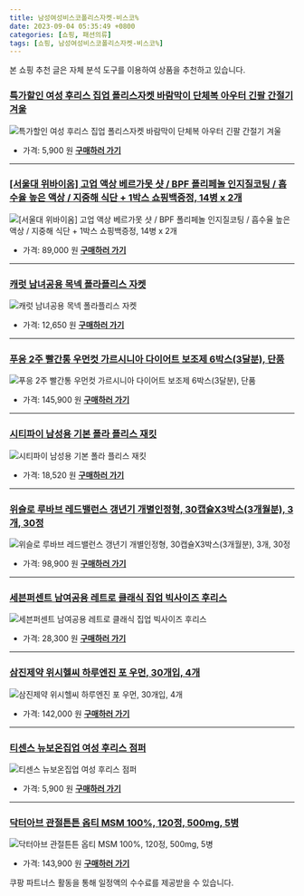 ```yaml
---
title: 남성여성비스코폴리스자켓-비스코%
date: 2023-09-04 05:35:49 +0800
categories: [쇼핑, 패션의류]
tags: [쇼핑, 남성여성비스코폴리스자켓-비스코%]
---
```

본 쇼핑 추천 글은 자체 분석 도구를 이용하여 상품을 추천하고 있습니다.
### [특가할인 여성 후리스 집업 폴리스자켓 바람막이 단체복 아우터 긴팔 간절기 겨울](https://link.coupang.com/re/AFFSDP?lptag=AF1030537&pageKey=6887773387&itemId=16526155274&vendorItemId=83261668683&traceid=V0-153-9c44ec1624540911&requestid=20230907053549444021122036&token=31850C%7CMIXED)
![특가할인 여성 후리스 집업 폴리스자켓 바람막이 단체복 아우터 긴팔 간절기 겨울](https://ads-partners.coupang.com/image1/AHeqhzj7g8O8hN9sAJiXv0WNPLaHwBhTkHGfo3e5eqvP-1VkxVEKsv-g0uIu8WIRW6kWeN_NEaAd2zzqKwDyweDnIDGbh9u4jMfc8_-116YVFnVh455-ZYt-pKOR4lQEaoeh9UwIaxfnBvw_6sATssBiizeIevh2GGdrEFOU4KJu93fddJHMEzJmjhVX2edpzHxgAjD90X7QWcauX4Fj4YaBkMoLVj_EYyeIff1blA4Yzo9jJnuXm5eNm5vVx95Yx_CXcyrk0XsFBgFbAyr8Q3LHC5j3pWy307IZTj8nqh4=)
- 가격: 5,900 원
[**구매하러 가기**](https://link.coupang.com/re/AFFSDP?lptag=AF1030537&pageKey=6887773387&itemId=16526155274&vendorItemId=83261668683&traceid=V0-153-9c44ec1624540911&requestid=20230907053549444021122036&token=31850C%7CMIXED)
---
### [[서울대 위바이옴] 고업 액상 베르가못 샷 / BPF 폴리페놀 인지질코팅 / 흡수율 높은 액상 / 지중해 식단 + 1박스 쇼핑백증정, 14병 x 2개](https://link.coupang.com/re/AFFSDP?lptag=AF1030537&pageKey=7573656522&itemId=19978672412&vendorItemId=86040089227&traceid=V0-153-e11e3ae21017a979&clickBeacon=ZlU1zgEwvTmGL9xLAWWK7ehMgMx8LGXkXteidhFUdVW6yXu4MHO9%2BkAMI821wMV8HrI67yC5kcF%2Fo6K2MhWR%2BXrNmaAoZfmi7znrU%2Bd5yFGQFXlZMJNrWN7bkY%2BYcf0jOoAmnIg4VNJWThJtEmKHhhm2mvjZY9A1P1vCS0xiWOVUG3tDVwBB0Y%2FaEy6WRjtFLxq2Qhk1xIzj8cx91OPFnnyqxeISF1gokBMmGr562DUpDBysq8qxClHJReOGXyYD5AnWsW4%2Bbb9u1sPzcOxFTMVmTayDj7xmmV0KQkSPdD9BMf3AbEO%2FgJtduwp42dzkDzVjSE8tmVavfQYtGKTd2u2UbcGz%2B8UIhSfEUsQ7d1IBh%2FyBnExmGMMKv5HZ5FPkEdHeDweUKlswyUTca8qFTL9MDewVs5tWEC9VzkCwSFrhPZS9f9lJkKrLWVsuhasF4KSTTcE94xGmitspf9bBzogdKTuEAVIFHKN%2FoCG4xo1yYrnCnHhvNucZDwb1u2Td%2F5f%2BHMKX111EOqo4QqlIl7%2FU7YLzwD1zvMpidrMnZtWX2HZ4btqFJcBajrQ%2F4nXc1zQmIGESsdB%2FIP5bplup2E1gCHfi5BbCc%2BDHnCggHWQ%2Fz4LpCinzDgtB3gzwVH5v8h5jZl4gZVgpQxj%2Bh0KIk%2BZ44pjNMaEuNoyKtpYe%2BBSW6cEByPni9OFYDeM%2F61tOETS529F0SSWMyxg6qFqBBg38OA9e98a33V8eij%2BIuEtbf60hoHJzriJqn8BfTmGBkMYNyuHbaEWYzh0ugm6DkiK1kqyA%2BSa5dCU%2BwcfSs6UnNNRdS%2Ba7X%2B7pFOKZ9VTqXCtcMb%2BDQ4Ar%2FJ%2B%2FW2Tf8Juw5oNDbki%2FdR%2BlsLBmf6cgVJLElzXzDXfV3TLaiwiIAlY9aGIbb2S71pREdIX1bhDlMuM9BqSeCeDhE5%2FINiw%3D&requestid=20230907053549444021122036&token=31850C%7CMIXED)
![[서울대 위바이옴] 고업 액상 베르가못 샷 / BPF 폴리페놀 인지질코팅 / 흡수율 높은 액상 / 지중해 식단 + 1박스 쇼핑백증정, 14병 x 2개](https://ads-partners.coupang.com/image1/ZojOy75GWW-KQsRHZnoujkPH8q_raKFDRMVUVSmtrXQpZH7OpE-xMOgJyCzuee95YEiwauTESvXx-kAiiwLWG7LfV7U44AG5n17Acc4PqhnmPsztdKh4ze7A96H2fGDfe41gplo3RxXcTeeYlPMfhM4CqqL-2UM4H7LczWNGs3nkCKKoOsdnKKPrg3oAToKKqeQy6-lIVYwxXoE0IW60MeVTjCLcqHPTv7wCJZoc-fa_3DIfOiWzy1vOU3xQLsCr4qvJrvEPR4nGLQrg6o4DEWHLDRD5q9RjJf5isCPnCrmV5KHZYw==)
- 가격: 89,000 원
[**구매하러 가기**](https://link.coupang.com/re/AFFSDP?lptag=AF1030537&pageKey=7573656522&itemId=19978672412&vendorItemId=86040089227&traceid=V0-153-e11e3ae21017a979&clickBeacon=ZlU1zgEwvTmGL9xLAWWK7ehMgMx8LGXkXteidhFUdVW6yXu4MHO9%2BkAMI821wMV8HrI67yC5kcF%2Fo6K2MhWR%2BXrNmaAoZfmi7znrU%2Bd5yFGQFXlZMJNrWN7bkY%2BYcf0jOoAmnIg4VNJWThJtEmKHhhm2mvjZY9A1P1vCS0xiWOVUG3tDVwBB0Y%2FaEy6WRjtFLxq2Qhk1xIzj8cx91OPFnnyqxeISF1gokBMmGr562DUpDBysq8qxClHJReOGXyYD5AnWsW4%2Bbb9u1sPzcOxFTMVmTayDj7xmmV0KQkSPdD9BMf3AbEO%2FgJtduwp42dzkDzVjSE8tmVavfQYtGKTd2u2UbcGz%2B8UIhSfEUsQ7d1IBh%2FyBnExmGMMKv5HZ5FPkEdHeDweUKlswyUTca8qFTL9MDewVs5tWEC9VzkCwSFrhPZS9f9lJkKrLWVsuhasF4KSTTcE94xGmitspf9bBzogdKTuEAVIFHKN%2FoCG4xo1yYrnCnHhvNucZDwb1u2Td%2F5f%2BHMKX111EOqo4QqlIl7%2FU7YLzwD1zvMpidrMnZtWX2HZ4btqFJcBajrQ%2F4nXc1zQmIGESsdB%2FIP5bplup2E1gCHfi5BbCc%2BDHnCggHWQ%2Fz4LpCinzDgtB3gzwVH5v8h5jZl4gZVgpQxj%2Bh0KIk%2BZ44pjNMaEuNoyKtpYe%2BBSW6cEByPni9OFYDeM%2F61tOETS529F0SSWMyxg6qFqBBg38OA9e98a33V8eij%2BIuEtbf60hoHJzriJqn8BfTmGBkMYNyuHbaEWYzh0ugm6DkiK1kqyA%2BSa5dCU%2BwcfSs6UnNNRdS%2Ba7X%2B7pFOKZ9VTqXCtcMb%2BDQ4Ar%2FJ%2B%2FW2Tf8Juw5oNDbki%2FdR%2BlsLBmf6cgVJLElzXzDXfV3TLaiwiIAlY9aGIbb2S71pREdIX1bhDlMuM9BqSeCeDhE5%2FINiw%3D&requestid=20230907053549444021122036&token=31850C%7CMIXED)
---
### [캐럿 남녀공용 목넥 폴라플리스 자켓](https://link.coupang.com/re/AFFSDP?lptag=AF1030537&pageKey=1703951004&itemId=2899706737&vendorItemId=70888674049&traceid=V0-153-933a3ded4d565c00&requestid=20230907053549444021122036&token=31850C%7CMIXED)
![캐럿 남녀공용 목넥 폴라플리스 자켓](https://ads-partners.coupang.com/image1/VUU46VmAgrC6geQ0VS6QY3HRv9Iy_aYIXGjyIM3NBYczzvBDooCewOYhyi_8L17y12W0Lxtj3-RdlPOTBcQ3wEdW_2jPH1oSd9hEirgJXmsXgiRPgH_h2kH-kYNiXjlkEnzvD3XTwREqNCiy7pxybFlUwD47TOppZbF0jrCKLnhuuiv2uaKWZMzXOYCRT619kkVMWxL99y77nq_b-ePxxb8ytu4bE1gzBw-qZNae77RK4DMTdqLdbC8GqEGJte3gw_ipx6BqmiW9W-nHjIWOtw==)
- 가격: 12,650 원
[**구매하러 가기**](https://link.coupang.com/re/AFFSDP?lptag=AF1030537&pageKey=1703951004&itemId=2899706737&vendorItemId=70888674049&traceid=V0-153-933a3ded4d565c00&requestid=20230907053549444021122036&token=31850C%7CMIXED)
---
### [푸응 2주 빨간통 우먼컷 가르시니아 다이어트 보조제 6박스(3달분), 단품](https://link.coupang.com/re/AFFSDP?lptag=AF1030537&pageKey=7563391390&itemId=19931058126&vendorItemId=85513081626&traceid=V0-153-ecdc04e5ebe2b629&clickBeacon=ZlU1zgEwvTmGL9xLAWWK7ehMgMx8LGXkXteidhFUdVW6yXu4MHO9%2BkAMI821wMV8HrI67yC5kcF%2Fo6K2MhWR%2BXrNmaAoZfmi7znrU%2Bd5yFGQFXlZMJNrWN7bkY%2BYcf0jOoAmnIg4VNJWThJtEmKHhlcDRr6ZGemlK1zmNtuWzZ1UG3tDVwBB0Y%2FaEy6WRjtF4rGi%2Bj2G5QMNG8XTgqaqJqI0WI07lCRsKKmIKt7IfU8pDBysq8qxClHJReOGXyYD5AnWsW4%2Bbb9u1sPzcOxFTMVmTayDj7xmmV0KQkSPdD%2BKNbg%2FdjqTh8xQIqEbNdpaAE%2FdUl7rKsmAmpGLyOl9mJPrl69wnHhPYe7%2BWqYYwevfwoi5x2Z9nkO34xIXzANZE5YJ25mBQelHoei%2B0etM%2FYx5iFrtpnbnZcFezbYZFtIpwsKn6J9WVTnQMFlGplrPOfhdxtUGCXt3IqNwPJn6OktMMrfpqT%2BMx5EmGHRUiaPOq5aWg1cs9A8CHdg7J0xBaXyY8I9CRAlVW5V1dTxrkCaKKWfX7idEJspRA%2FibFNtDR4ZQUNAzptrkCe%2F%2BEQraoAKH1LNk4JxnOq62FiazunBm9txdjbGvJVK7klCIoOqfQw7CpBmg%2BdL7njbukVDkOFY8zkByLJ9Sl%2FItZWo7SvavwLd2zUFZLOGbjLm4zAS9hrrKCPRJzLWJnKFQc0qFXyRYwsk9bFcWyX8j8tlOrIUdzy1j9I7inBt7eXvTSI2Ebq7Xuh52lznMy5X716JsDfL2LwccxYlWz9Rqe%2FVcsy3x2%2BRuVsuwUa7cwWjeACBrv9Wh5pz0m67iG93ojNpAS5hCeNC%2F3R1SlJvgqx21RULU7G5GUmbOv4vj9ABN42P520QNPtttwyjx6W0zMGl5dPpP%2FY%2FWRaiWYzDMVfcyB4HOrgLBxzqRdf%2BpBW2mhY8%3D&requestid=20230907053549444021122036&token=31850C%7CMIXED)
![푸응 2주 빨간통 우먼컷 가르시니아 다이어트 보조제 6박스(3달분), 단품](https://ads-partners.coupang.com/image1/uvkxFTV3PZbUHhnRugA3SlmRwpKNgb_fUdGnpiY5oxr_6LBoOsAGU87CsOkJoB2DjWyFWg5P13_7ouEK3edYWA2-ukOPHfbtCsUiJSyy4rjt2Q4nwpZ4opiHYg1bU7MVNK7kgB7BW-xOm-2qaQsxI_TptkgiIAuS-zFvkyWAV2EyLrVSQnChna9oAmSUo0LN0VE2K_JKoVzDGdM5oTLMfhvBQ7q9mgf2yclRqIBLHDwH1pLwONimXPU4qm86DIHq7hzJmjUXAg1PIxG7OuBgMqwStayjriiHDzueUDi2pSvUtmL6)
- 가격: 145,900 원
[**구매하러 가기**](https://link.coupang.com/re/AFFSDP?lptag=AF1030537&pageKey=7563391390&itemId=19931058126&vendorItemId=85513081626&traceid=V0-153-ecdc04e5ebe2b629&clickBeacon=ZlU1zgEwvTmGL9xLAWWK7ehMgMx8LGXkXteidhFUdVW6yXu4MHO9%2BkAMI821wMV8HrI67yC5kcF%2Fo6K2MhWR%2BXrNmaAoZfmi7znrU%2Bd5yFGQFXlZMJNrWN7bkY%2BYcf0jOoAmnIg4VNJWThJtEmKHhlcDRr6ZGemlK1zmNtuWzZ1UG3tDVwBB0Y%2FaEy6WRjtF4rGi%2Bj2G5QMNG8XTgqaqJqI0WI07lCRsKKmIKt7IfU8pDBysq8qxClHJReOGXyYD5AnWsW4%2Bbb9u1sPzcOxFTMVmTayDj7xmmV0KQkSPdD%2BKNbg%2FdjqTh8xQIqEbNdpaAE%2FdUl7rKsmAmpGLyOl9mJPrl69wnHhPYe7%2BWqYYwevfwoi5x2Z9nkO34xIXzANZE5YJ25mBQelHoei%2B0etM%2FYx5iFrtpnbnZcFezbYZFtIpwsKn6J9WVTnQMFlGplrPOfhdxtUGCXt3IqNwPJn6OktMMrfpqT%2BMx5EmGHRUiaPOq5aWg1cs9A8CHdg7J0xBaXyY8I9CRAlVW5V1dTxrkCaKKWfX7idEJspRA%2FibFNtDR4ZQUNAzptrkCe%2F%2BEQraoAKH1LNk4JxnOq62FiazunBm9txdjbGvJVK7klCIoOqfQw7CpBmg%2BdL7njbukVDkOFY8zkByLJ9Sl%2FItZWo7SvavwLd2zUFZLOGbjLm4zAS9hrrKCPRJzLWJnKFQc0qFXyRYwsk9bFcWyX8j8tlOrIUdzy1j9I7inBt7eXvTSI2Ebq7Xuh52lznMy5X716JsDfL2LwccxYlWz9Rqe%2FVcsy3x2%2BRuVsuwUa7cwWjeACBrv9Wh5pz0m67iG93ojNpAS5hCeNC%2F3R1SlJvgqx21RULU7G5GUmbOv4vj9ABN42P520QNPtttwyjx6W0zMGl5dPpP%2FY%2FWRaiWYzDMVfcyB4HOrgLBxzqRdf%2BpBW2mhY8%3D&requestid=20230907053549444021122036&token=31850C%7CMIXED)
---
### [시티파이 남성용 기본 폴라 플리스 재킷](https://link.coupang.com/re/AFFSDP?lptag=AF1030537&pageKey=6687562589&itemId=15443411350&vendorItemId=82663034956&traceid=V0-153-c940efaa8c63b6be&requestid=20230907053549444021122036&token=31850C%7CMIXED)
![시티파이 남성용 기본 폴라 플리스 재킷](https://ads-partners.coupang.com/image1/P2NWVq-skF9HtEXXP5YHaWWO3XjWu4eOYa6SwZddSGZ0RlLoTn-TaesakSp6qSXpiJqqbaHAVxA-Saf0Edy7wFJwftp5fxXCFXamG_aKWa7EgaPXQ9wEriWYXpOxwIeX_bK4yjOQ-CC6hNffznLrqLfJoCA9BU0qDdtprXlSBuO5JdXWiBTEE-ryu8ImZqRPjbkNPyKMIb7t7HqfjgRQLcXtT3BKzbhe1ffiPC3dMkX7hScZ2gkzzQWpbPABK44zcb_VNqvZlKVH5smiUuf0duY=)
- 가격: 18,520 원
[**구매하러 가기**](https://link.coupang.com/re/AFFSDP?lptag=AF1030537&pageKey=6687562589&itemId=15443411350&vendorItemId=82663034956&traceid=V0-153-c940efaa8c63b6be&requestid=20230907053549444021122036&token=31850C%7CMIXED)
---
### [위슬로 루바브 레드밸런스 갱년기 개별인정형, 30캡슐X3박스(3개월분), 3개, 30정](https://link.coupang.com/re/AFFSDP?lptag=AF1030537&pageKey=7160570469&itemId=18020132581&vendorItemId=87006594401&traceid=V0-153-7c77a21f59c21a39&clickBeacon=ZlU1zgEwvTmGL9xLAWWK7ehMgMx8LGXkXteidhFUdVW6yXu4MHO9%2BkAMI821wMV8HrI67yC5kcF%2Fo6K2MhWR%2BXrNmaAoZfmi7znrU%2Bd5yFGQFXlZMJNrWN7bkY%2BYcf0jOoAmnIg4VNJWThJtEmKHhtIL10ZxPyfpDeU3clHddK1UG3tDVwBB0Y%2FaEy6WRjtFqq9GIJnMMHjQ6aBNVBSw6zRlNPo2SSURI2jQy%2BOcOGopDBysq8qxClHJReOGXyYD5AnWsW4%2Bbb9u1sPzcOxFTMVmTayDj7xmmV0KQkSPdD9OXLtjt%2FOQ1JVsGADAHtxqyiL8Qq%2BHnrnHebWRqzHlHDT%2BBSSZSfZUHSDNxqJs%2BgzWs8V43jD%2BuJaBNn%2B%2FTpJR3obKm4LyUD5BmmDegzNdWYjxpfvvsVpfeHz2cxRGEMEaFxElYLh4zVPDm08CMguLbcmgAxw9%2FCDWBS5CydaWchNH8l2SxyBrSM6egT45d7UjMrzI4y9uRS0RoxyRv810lm%2FNRjDmMHZ2ULxyWuXWk1v%2FYPXoq7BHsMuKnp5AcxDazC3c3l38y2XPSPKuO5U7nmVwLeCXZPSGp6HVgmboCCaKKWfX7idEJspRA%2FibFNtDR4ZQUNAzptrkCe%2F%2BEQraOf%2FSmNoi2irLv3%2B3kNrTTDfzXmZHKJJU7OQ4wJdLJUCr86VlkS5D9x1WZv6QPzm5HbbtZ3u8slhth8t49s3gGUq9dFj%2FJ6ClbMndua95a6rguOuda7kP8L8Wsyd7VywRV5n%2BXdvsUaF3cPAtjelPUogogxRW4H4RZBx4vx%2FqRdnFkypF7XnjqEWtZ%2F6iDJYKuj9gA%2BV9jVQ6CkcQd7QQUS9wZ1epxWJ9fqQF%2FuLVFslgLCU1qIXJF%2FT%2Fyqu%2FOt1i1YcClpHmrbn6Vgghp12wToRENYPtp%2B7Iiquq1ltJSLM%3D&requestid=20230907053549444021122036&token=31850C%7CMIXED)
![위슬로 루바브 레드밸런스 갱년기 개별인정형, 30캡슐X3박스(3개월분), 3개, 30정](https://ads-partners.coupang.com/image1/A47p4SQl0v09QSECA4dRfjRDIqDodOsvENq012vfyBDIriCsng6EHXeKMKcXRP8BC4-DYgA74Rnydv6mvdLYbLvY1kktReDxtU8GSTN-nL3V3U4Gxga3tkpX7BgR6KJQTfytPRl9ma9ShFzoxQ3tBccRH3igFy2T1jz6BvmeJuCuCiFfjjbMRjoi25UMKQFlqjwOCSqi2svBNPd_hGZaGHrybx290uILtD-wVfgz1Gw6-9AVqLDoU56FoW6VbNHXXG4BRGILwBDHo-rmbbXZiFkSAKKG3whUq7FPPzF5k3xUeweqWQM=)
- 가격: 98,900 원
[**구매하러 가기**](https://link.coupang.com/re/AFFSDP?lptag=AF1030537&pageKey=7160570469&itemId=18020132581&vendorItemId=87006594401&traceid=V0-153-7c77a21f59c21a39&clickBeacon=ZlU1zgEwvTmGL9xLAWWK7ehMgMx8LGXkXteidhFUdVW6yXu4MHO9%2BkAMI821wMV8HrI67yC5kcF%2Fo6K2MhWR%2BXrNmaAoZfmi7znrU%2Bd5yFGQFXlZMJNrWN7bkY%2BYcf0jOoAmnIg4VNJWThJtEmKHhtIL10ZxPyfpDeU3clHddK1UG3tDVwBB0Y%2FaEy6WRjtFqq9GIJnMMHjQ6aBNVBSw6zRlNPo2SSURI2jQy%2BOcOGopDBysq8qxClHJReOGXyYD5AnWsW4%2Bbb9u1sPzcOxFTMVmTayDj7xmmV0KQkSPdD9OXLtjt%2FOQ1JVsGADAHtxqyiL8Qq%2BHnrnHebWRqzHlHDT%2BBSSZSfZUHSDNxqJs%2BgzWs8V43jD%2BuJaBNn%2B%2FTpJR3obKm4LyUD5BmmDegzNdWYjxpfvvsVpfeHz2cxRGEMEaFxElYLh4zVPDm08CMguLbcmgAxw9%2FCDWBS5CydaWchNH8l2SxyBrSM6egT45d7UjMrzI4y9uRS0RoxyRv810lm%2FNRjDmMHZ2ULxyWuXWk1v%2FYPXoq7BHsMuKnp5AcxDazC3c3l38y2XPSPKuO5U7nmVwLeCXZPSGp6HVgmboCCaKKWfX7idEJspRA%2FibFNtDR4ZQUNAzptrkCe%2F%2BEQraOf%2FSmNoi2irLv3%2B3kNrTTDfzXmZHKJJU7OQ4wJdLJUCr86VlkS5D9x1WZv6QPzm5HbbtZ3u8slhth8t49s3gGUq9dFj%2FJ6ClbMndua95a6rguOuda7kP8L8Wsyd7VywRV5n%2BXdvsUaF3cPAtjelPUogogxRW4H4RZBx4vx%2FqRdnFkypF7XnjqEWtZ%2F6iDJYKuj9gA%2BV9jVQ6CkcQd7QQUS9wZ1epxWJ9fqQF%2FuLVFslgLCU1qIXJF%2FT%2Fyqu%2FOt1i1YcClpHmrbn6Vgghp12wToRENYPtp%2B7Iiquq1ltJSLM%3D&requestid=20230907053549444021122036&token=31850C%7CMIXED)
---
### [세븐퍼센트 남여공용 레트로 클래식 집업 빅사이즈 후리스](https://link.coupang.com/re/AFFSDP?lptag=AF1030537&pageKey=2139089957&itemId=3632868562&vendorItemId=85360760271&traceid=V0-153-fde31c7f2b168d39&requestid=20230907053549444021122036&token=31850C%7CMIXED)
![세븐퍼센트 남여공용 레트로 클래식 집업 빅사이즈 후리스](https://ads-partners.coupang.com/image1/t2RmkcSnfOTxTOzRt2Gf25YktlAttn1avXaTYzaOHVYycylqZPsW5SwOwL5W_YM2iMt8jOH51hnFGh7CcDHYjzTfAXi-s1aCbzdOMCpQX5tvTj38H9Y5M81KqY1QclBT1ZjOnEPGdo70nvzujzBeu4lyfWTsLxJ_jm--zPywB4ZbG40vGaW7w4mQJ5L17izyTXl6n5ddzFdu-Eeea1dRB32nDtibeZw5DPBYLUGydrLzeXd0kGAqBOsiCLToOn6Njbp0FtuzOgFBrmrc8hxcurUocEmCrkLzzKnrGHBTfA==)
- 가격: 28,300 원
[**구매하러 가기**](https://link.coupang.com/re/AFFSDP?lptag=AF1030537&pageKey=2139089957&itemId=3632868562&vendorItemId=85360760271&traceid=V0-153-fde31c7f2b168d39&requestid=20230907053549444021122036&token=31850C%7CMIXED)
---
### [삼진제약 위시헬씨 하루엔진 포 우먼, 30개입, 4개](https://link.coupang.com/re/AFFSDP?lptag=AF1030537&pageKey=6745417508&itemId=16848489762&vendorItemId=86820135946&traceid=V0-153-bf926964e7ae285e&clickBeacon=ZlU1zgEwvTmGL9xLAWWK7ehMgMx8LGXkXteidhFUdVW6yXu4MHO9%2BkAMI821wMV8HrI67yC5kcF%2Fo6K2MhWR%2BXrNmaAoZfmi7znrU%2Bd5yFGQFXlZMJNrWN7bkY%2BYcf0jOoAmnIg4VNJWThJtEmKHhsX1FxFiNjQBSGs7cog%2BZopUG3tDVwBB0Y%2FaEy6WRjtFhAEBqVq9iPiFVeEXXnQm8Wma5%2Fu9DqK207XGncSYk0QpDBysq8qxClHJReOGXyYD5AnWsW4%2Bbb9u1sPzcOxFTMVmTayDj7xmmV0KQkSPdD84ZcE58i19qRSmg9ZQIWwpW2yM%2FgXjHTWaocbDufSx%2BPe3GTJch9wh%2BnpK8LuCrGTAcF01R8a1a3fSzj95rSxnEsKo9%2B1Cfri0Htk4K4HQErswojhKaDkiW5d7caPLj0vLCixQY3NPkzoPmfaLRpPMoFKAAdxI9Kt219BVaS88qedgdgpWALyVUqJpDeDyW54jMrzI4y9uRS0RoxyRv810SRyZP9JuJS4UkxJ3hGQruVv%2FYPXoq7BHsMuKnp5AcxDazC3c3l38y2XPSPKuO5U7nmVwLeCXZPSGp6HVgmboCCaKKWfX7idEJspRA%2FibFNtDR4ZQUNAzptrkCe%2F%2BEQraOf%2FSmNoi2irLv3%2B3kNrTTDfzXmZHKJJU7OQ4wJdLJUCr86VlkS5D9x1WZv6QPzm5HbbtZ3u8slhth8t49s3gGUq9dFj%2FJ6ClbMndua95a6rguOuda7kP8L8Wsyd7VywRV5n%2BXdvsUaF3cPAtjelPUogogxRW4H4RZBx4vx%2FqRdnFkypF7XnjqEWtZ%2F6iDJYKuj9gA%2BV9jVQ6CkcQd7QQUS9wZ1epxWJ9fqQF%2FuLVFslgLCU1qIXJF%2FT%2Fyqu%2FOt1i1YcClpHmrbn6Vgghp12wToRENYPtp%2B7Iiquq1ltJSLM%3D&requestid=20230907053549444021122036&token=31850C%7CMIXED)
![삼진제약 위시헬씨 하루엔진 포 우먼, 30개입, 4개](https://ads-partners.coupang.com/image1/iihye48qRU8Pn9NwiipjL-ylJDT90w2tpohyJas2Izpe_AzTr1nooQlVLOGLN2cHjU3rK6Qtf35bI822Ca0nsr5snO9bV5SQlJmuUPeRKbbmN8U5gZEBVHvO2i60BfHGG79rrRluwYdTAhOPoNzA3J2yE87mPdx-pEiO42Ck5qkMFnORA1CgBtVoIksF5EBhPTAmIV30ZWuLYGEx0hxjMQXQpHb5Vb5BXxNVzbt2RBBk1LeOnc2J_7cWClND0VTXVaCf91Cdo_SwxtTnuNueKgDwZcS8oiJRjP8lCGe1Z_uz4jmolQ==)
- 가격: 142,000 원
[**구매하러 가기**](https://link.coupang.com/re/AFFSDP?lptag=AF1030537&pageKey=6745417508&itemId=16848489762&vendorItemId=86820135946&traceid=V0-153-bf926964e7ae285e&clickBeacon=ZlU1zgEwvTmGL9xLAWWK7ehMgMx8LGXkXteidhFUdVW6yXu4MHO9%2BkAMI821wMV8HrI67yC5kcF%2Fo6K2MhWR%2BXrNmaAoZfmi7znrU%2Bd5yFGQFXlZMJNrWN7bkY%2BYcf0jOoAmnIg4VNJWThJtEmKHhsX1FxFiNjQBSGs7cog%2BZopUG3tDVwBB0Y%2FaEy6WRjtFhAEBqVq9iPiFVeEXXnQm8Wma5%2Fu9DqK207XGncSYk0QpDBysq8qxClHJReOGXyYD5AnWsW4%2Bbb9u1sPzcOxFTMVmTayDj7xmmV0KQkSPdD84ZcE58i19qRSmg9ZQIWwpW2yM%2FgXjHTWaocbDufSx%2BPe3GTJch9wh%2BnpK8LuCrGTAcF01R8a1a3fSzj95rSxnEsKo9%2B1Cfri0Htk4K4HQErswojhKaDkiW5d7caPLj0vLCixQY3NPkzoPmfaLRpPMoFKAAdxI9Kt219BVaS88qedgdgpWALyVUqJpDeDyW54jMrzI4y9uRS0RoxyRv810SRyZP9JuJS4UkxJ3hGQruVv%2FYPXoq7BHsMuKnp5AcxDazC3c3l38y2XPSPKuO5U7nmVwLeCXZPSGp6HVgmboCCaKKWfX7idEJspRA%2FibFNtDR4ZQUNAzptrkCe%2F%2BEQraOf%2FSmNoi2irLv3%2B3kNrTTDfzXmZHKJJU7OQ4wJdLJUCr86VlkS5D9x1WZv6QPzm5HbbtZ3u8slhth8t49s3gGUq9dFj%2FJ6ClbMndua95a6rguOuda7kP8L8Wsyd7VywRV5n%2BXdvsUaF3cPAtjelPUogogxRW4H4RZBx4vx%2FqRdnFkypF7XnjqEWtZ%2F6iDJYKuj9gA%2BV9jVQ6CkcQd7QQUS9wZ1epxWJ9fqQF%2FuLVFslgLCU1qIXJF%2FT%2Fyqu%2FOt1i1YcClpHmrbn6Vgghp12wToRENYPtp%2B7Iiquq1ltJSLM%3D&requestid=20230907053549444021122036&token=31850C%7CMIXED)
---
### [티센스 뉴보온집업 여성 후리스 점퍼](https://link.coupang.com/re/AFFSDP?lptag=AF1030537&pageKey=61008387&itemId=209187230&vendorItemId=3495865663&traceid=V0-153-1e38b8f2ba3fb51d&requestid=20230907053549444021122036&token=31850C%7CMIXED)
![티센스 뉴보온집업 여성 후리스 점퍼](https://ads-partners.coupang.com/image1/uvb8QydRjBXd_uLGutkHqEJwy5ibsh0hPhWrNADziOaYtx7m0i_oFo4dleDjd_SpGKBGoNmQ0m1miMYEffTUHc-3rGSbZF86ImQThPu7ss4DbRiVNtvAhaBJNiCyYiJUTLLl3J0Isln-q-yNv2sq-2A3qZkLPa2zfjxWU3uf2Bqsv4xUCWa4tpW4fBmYYKVNEMhArvWNxW3ytwGbfEB9LhLVWwvVqcestwsg6mA7-38TJC-m1yJSFswc_qSnS5c-lE5VfuT6MgQBbDqfa6Ng7rboGgP2sOMHgniFMV8MNQ==)
- 가격: 5,900 원
[**구매하러 가기**](https://link.coupang.com/re/AFFSDP?lptag=AF1030537&pageKey=61008387&itemId=209187230&vendorItemId=3495865663&traceid=V0-153-1e38b8f2ba3fb51d&requestid=20230907053549444021122036&token=31850C%7CMIXED)
---
### [닥터아브 관절튼튼 옵티 MSM 100%, 120정, 500mg, 5병](https://link.coupang.com/re/AFFSDP?lptag=AF1030537&pageKey=7483960880&itemId=19818513742&vendorItemId=86960005669&traceid=V0-153-d513e63b43d5742a&clickBeacon=ZlU1zgEwvTmGL9xLAWWK7ehMgMx8LGXkXteidhFUdVW6yXu4MHO9%2BkAMI821wMV8HrI67yC5kcF%2Fo6K2MhWR%2BXrNmaAoZfmi7znrU%2Bd5yFGQFXlZMJNrWN7bkY%2BYcf0jOoAmnIg4VNJWThJtEmKHhpjq5T0NhUG3PYMEwD6phYRUG3tDVwBB0Y%2FaEy6WRjtFBo8%2FpHJrb6l8jkK%2BYa5Ii%2Fg7TOrkundyNtaJxN8cijkpDBysq8qxClHJReOGXyYD5AnWsW4%2Bbb9u1sPzcOxFTMVmTayDj7xmmV0KQkSPdD%2FXXtKiV5ZhjiF0uHm76FRCHQ%2BemFyLd0Lk9Kvjj57z0qunsynL%2Fhj1%2FhPRNgo9UVPX73JYo%2F%2F%2BXEwivUl6lpnwFnWuBwX4VRxpoTYzpi%2ByKTAhgCFVkm0gdcdLWgdjNwr1Gnjs22j1FQwjikq%2FrHXWqR1J%2BZ4tQnTjYckpWvBHE8gQS%2F9cCLdWgmxmpuGrF9JTj90fhYLnbI7JkiT6sApcMKqp18V1YSJlTK5SYpXe%2F01gCHfi5BbCc%2BDHnCggHWQ%2Fz4LpCinzDgtB3gzwVH5vBX%2FCbil7UEr9sd6Gqq9cnFQ%2FhXZozoU70LfTVMcVADjA6hP%2BY3CwZeMuJNhuMLC4yy9cdzvawOycpDgWhjADPBdfg0%2F5PwngWztTqgv5CG7WdJufto50f9gBZ4Hv%2FPz1CmlBuY7fX5X33JoU4I3RIZpF67T46mKDC8svYHFCbkb5%2Bj8Jq0F0xu7eR5%2Bc8C1SKaRGiEER0Op1VljRzCkLaTrHcvrHqfB0RwucLi6UUsTcboEo%2B4Esac5B3WAQEIqvoMSCS%2B0UF%2FTj2nnXeROrAgqe3cO%2Fzh8q69f1j36nFm4%2FWuAIqW7HOkLqHB7FbxI8G1RUeotrM49vCIIG3D5oLGEQ%2FN67cwsmbadiTmkX0sA%3D&requestid=20230907053549444021122036&token=31850C%7CMIXED)
![닥터아브 관절튼튼 옵티 MSM 100%, 120정, 500mg, 5병](https://ads-partners.coupang.com/image1/6aPAEs9qEJ_uUqHh6f2-4FCeSWHN6uuSe6AhbjBIIKiYlhBaFnDQU5GLhWOpqvvR-KaykHla9QQFMpe7x4I9IDMiyXcgH3ItDttztegcVe3lF2GVJan89uPuALbi-BQl1UW2Zs_VOm1RHIlIxLGAjUvKxrFYWFG2a2Jit7AdnSmQPQufVnw-g39CgC7FyA43_6CdcAdrkUpTxZk-AuRqBS7qaxLLIYVbHkeEFSXpQ857x6gGdHESAeEalfAkYhAz06haQ62eEu6s_yLTEa-T1Xj7EmpRqYJueU44vaq6hKQfSgC8Yg==)
- 가격: 143,900 원
[**구매하러 가기**](https://link.coupang.com/re/AFFSDP?lptag=AF1030537&pageKey=7483960880&itemId=19818513742&vendorItemId=86960005669&traceid=V0-153-d513e63b43d5742a&clickBeacon=ZlU1zgEwvTmGL9xLAWWK7ehMgMx8LGXkXteidhFUdVW6yXu4MHO9%2BkAMI821wMV8HrI67yC5kcF%2Fo6K2MhWR%2BXrNmaAoZfmi7znrU%2Bd5yFGQFXlZMJNrWN7bkY%2BYcf0jOoAmnIg4VNJWThJtEmKHhpjq5T0NhUG3PYMEwD6phYRUG3tDVwBB0Y%2FaEy6WRjtFBo8%2FpHJrb6l8jkK%2BYa5Ii%2Fg7TOrkundyNtaJxN8cijkpDBysq8qxClHJReOGXyYD5AnWsW4%2Bbb9u1sPzcOxFTMVmTayDj7xmmV0KQkSPdD%2FXXtKiV5ZhjiF0uHm76FRCHQ%2BemFyLd0Lk9Kvjj57z0qunsynL%2Fhj1%2FhPRNgo9UVPX73JYo%2F%2F%2BXEwivUl6lpnwFnWuBwX4VRxpoTYzpi%2ByKTAhgCFVkm0gdcdLWgdjNwr1Gnjs22j1FQwjikq%2FrHXWqR1J%2BZ4tQnTjYckpWvBHE8gQS%2F9cCLdWgmxmpuGrF9JTj90fhYLnbI7JkiT6sApcMKqp18V1YSJlTK5SYpXe%2F01gCHfi5BbCc%2BDHnCggHWQ%2Fz4LpCinzDgtB3gzwVH5vBX%2FCbil7UEr9sd6Gqq9cnFQ%2FhXZozoU70LfTVMcVADjA6hP%2BY3CwZeMuJNhuMLC4yy9cdzvawOycpDgWhjADPBdfg0%2F5PwngWztTqgv5CG7WdJufto50f9gBZ4Hv%2FPz1CmlBuY7fX5X33JoU4I3RIZpF67T46mKDC8svYHFCbkb5%2Bj8Jq0F0xu7eR5%2Bc8C1SKaRGiEER0Op1VljRzCkLaTrHcvrHqfB0RwucLi6UUsTcboEo%2B4Esac5B3WAQEIqvoMSCS%2B0UF%2FTj2nnXeROrAgqe3cO%2Fzh8q69f1j36nFm4%2FWuAIqW7HOkLqHB7FbxI8G1RUeotrM49vCIIG3D5oLGEQ%2FN67cwsmbadiTmkX0sA%3D&requestid=20230907053549444021122036&token=31850C%7CMIXED)


쿠팡 파트너스 활동을 통해 일정액의 수수료를 제공받을 수 있습니다.
